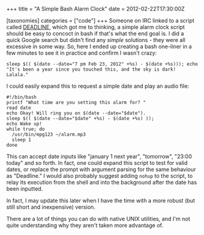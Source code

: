 +++
title = "A Simple Bash Alarm Clock"
date = 2012-02-22T17:30:00Z

[taxonomies]
categories = ["code"]
+++
Someone on IRC linked to a script called [DEADLINE][], which got me to thinking, 
a simple alarm clock script should be easy to concoct in bash if that's what 
the end goal is. I did a quick Google search but didn't find any *simple* 
solutions - they were all excessive in some way. So, here I ended up creating a 
bash one-liner in a few minutes to see it in practice and confirm I wasn't crazy:

    sleep $(( $(date --date="7 pm Feb 23, 2012" +%s) - $(date +%s))); echo "It's been a year since you touched this, and the sky is dark! Lalala."

I could easily expand this to request a simple date and play an audio file:

    #!/bin/bash
    printf "What time are you setting this alarm for? "
    read date
    echo Okay! Will ring you on $(date --date="$date").
    sleep $(( $(date --date="$date" +%s) - $(date +%s) ));
    echo Wake up!
    while true; do
      /usr/bin/mpg123 ~/alarm.mp3
      sleep 1
    done

This can accept date inputs like "january 1 next year", "tomorrow", "23:00 today" 
and so forth. In fact, one could expand this script to test for valid dates, or 
replace the prompt with argument parsing for the same behaviour as "Deadline." 
I would also probably suggest adding `nohup` to the script, to relay its execution
from the shell and into the background after the date has been inputted.

In fact, I may update this later when I have the time with a more robust (but still 
short and inexpensive) version.

There are a lot of things you can do with native UNIX utilities, and I'm not quite 
understanding why they aren't taken more advantage of.

[DEADLINE]: http://www.dettus.net/deadline/
